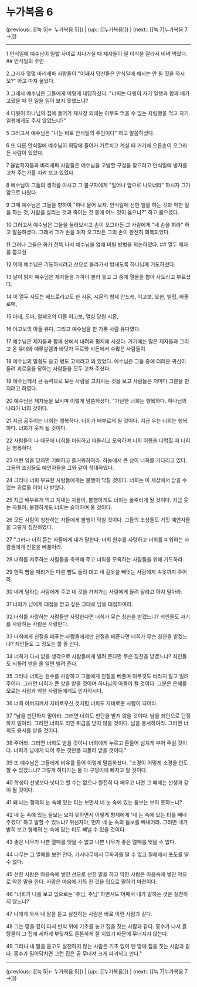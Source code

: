 # 누가복음 6

(previous:: [[눅 5|← 누가복음 5]]) | (up:: [[누가복음]]) | (next:: [[눅 7|누가복음 7 →]])

***




1 
안식일에 예수님이 밀밭 사이로 지나가실 때 제자들이 밀 이삭을 잘라서 비벼 먹었다. ## 안식일의 주인 



2 
그러자 몇몇 바리새파 사람들이 "어째서 당신들은 안식일에 해서는 안 될 짓을 하시오?" 하고 따져 물었다. 



3 
그래서 예수님은 그들에게 이렇게 대답하셨다. "너희는 다윗이 자기 일행과 함께 배가 고팠을 때 한 일을 읽어 보지 못했느냐? 



4 
다윗이 하나님의 집에 들어가 제사장 외에는 아무도 먹을 수 없는 차림빵을 먹고 자기 일행에게도 주지 않았느냐?" 



5 
그러고서 예수님은 "나는 바로 안식일의 주인이다" 하고 말씀하셨다. 



6 
또 다른 안식일에 예수님이 회당에 들어가 가르치고 계실 때 거기에 오른손이 오그라든 사람이 있었다. 



7 
율법학자들과 바리새파 사람들은 예수님을 고발할 구실을 찾으려고 안식일에 병자를 고쳐 주는가를 지켜 보고 있었다. 



8 
예수님이 그들의 생각을 아시고 그 불구자에게 "일어나 앞으로 나오너라" 하시자 그가 앞으로 나왔다. 



9 
그때 예수님은 그들을 향하여 "하나 물어 보자. 안식일에 선한 일을 하는 것과 악한 일을 하는 것, 사람을 살리는 것과 죽이는 것 중에 어느 것이 옳으냐?" 하고 물으셨다. 



10 
그러고서 예수님은 그들을 둘러보시고 손이 오그라든 그 사람에게 "네 손을 펴라" 하고 말씀하셨다. 그래서 그가 손을 펴자 오그라든 그의 손이 완전히 회복되었다. 



11 
그러나 그들은 화가 잔뜩 나서 예수님을 없애 버릴 방법을 의논하였다. ## 열두 제자를 뽑으심 



12 
이때 예수님은 기도하시려고 산으로 올라가서 밤새도록 하나님께 기도하셨다. 



13 
날이 밝자 예수님은 제자들을 가까이 불러 놓고 그 중에 열둘을 뽑아 사도라고 부르셨다. 



14 
이 열두 사도는 베드로라고도 한 시몬, 시몬의 형제 안드레, 야고보, 요한, 빌립, 바돌로매, 



15 
마태, 도마, 알패오의 아들 야고보, 열심 당원 시몬, 



16 
야고보의 아들 유다, 그리고 예수님을 판 가룟 사람 유다였다. 



17 
예수님은 제자들과 함께 산에서 내려와 평지에 서셨다. 거기에는 많은 제자들과 그리고 온 유대와 예루살렘과 바닷가 두로와 시돈에서 수많은 사람들이 



18 
예수님의 말씀도 듣고 병도 고치려고 와 있었다. 예수님은 그들 중에 더러운 귀신이 들려 괴로움을 당하는 사람들을 모두 고쳐 주셨다. 



19 
예수님께서 큰 능력으로 모든 사람을 고치시는 것을 보고 사람들은 저마다 그분을 만지려고 하였다. 



20 
예수님은 제자들을 보시며 이렇게 말씀하셨다. "가난한 너희는 행복하다. 하나님의 나라가 너희 것이다. 



21 
지금 굶주리는 너희는 행복하다. 너희가 배부르게 될 것이다. 지금 우는 너희는 행복하다. 너희가 웃게 될 것이다. 



22 
사람들이 나 때문에 너희를 미워하고 따돌리고 모욕하며 너희 이름을 더럽힐 때 너희는 행복하다. 



23 
이런 일을 당하면 기뻐하고 즐거워하여라. 하늘에서 큰 상이 너희를 기다리고 있다. 그들의 조상들도 예언자들을 그와 같이 학대하였다. 



24 
그러나 너희 부요한 사람들에게는 불행이 닥칠 것이다. 너희는 이 세상에서 받을 수 있는 위로를 이미 다 받았다. 



25 
지금 배부르게 먹고 지내는 자들아, 불행하게도 너희는 굶주리게 될 것이다. 지금 웃는 자들아, 불행하게도 너희는 슬퍼하며 울 것이다. 



26 
모든 사람이 칭찬하는 자들에게 불행이 닥칠 것이다. 그들의 조상들도 거짓 예언자들을 그렇게 칭찬하였다. 



27 
"그러나 너희 듣는 자들에게 내가 말한다. 너희 원수를 사랑하고 너희를 미워하는 사람들에게 친절을 베풀어라. 



28 
너희를 저주하는 사람들을 축복해 주고 너희를 모욕하는 사람들을 위해 기도하라. 



29 
한쪽 뺨을 때리거든 다른 뺨도 돌려 대고 네 겉옷을 빼앗는 사람에게 속옷까지 주어라. 



30 
네게 달라는 사람에게 주고 네 것을 가져가는 사람에게 돌려 달라고 하지 말아라. 



31 
너희가 남에게 대접을 받고 싶은 그대로 남을 대접하여라. 



32 
너희를 사랑하는 사람들만 사랑한다면 너희가 무슨 칭찬을 받겠느냐? 죄인들도 자기를 사랑하는 사람은 사랑한다. 



33 
너희에게 친절을 베푸는 사람들에게만 친절을 베푼다면 너희가 무슨 칭찬을 받겠느냐? 죄인들도 그 정도는 할 줄 안다. 



34 
너희가 다시 받을 생각으로 사람들에게 빌려 준다면 무슨 칭찬을 받겠느냐? 죄인들도 되돌려 받을 줄 알면 빌려 준다. 



35 
그러나 너희는 원수를 사랑하고 그들에게 친절을 베풀며 아무것도 바라지 말고 빌려 주어라. 그러면 너희가 큰 상을 받을 것이며 하나님의 아들이 될 것이다. 그분은 은혜를 모르는 사람과 악한 사람들에게도 인자하시다. 



36 
너희 아버지께서 자비로우신 것처럼 너희도 자비로운 사람이 되어라. 



37 
"남을 판단하지 말아라. 그러면 너희도 판단을 받지 않을 것이다. 남을 죄인으로 단정하지 말아라. 그러면 너희도 죄인 취급을 받지 않을 것이다. 남을 용서하여라. 그러면 너희도 용서를 받을 것이다. 



38 
주어라. 그러면 너희도 받을 것이니 너희에게 누르고 흔들어 넘치게 부어 주실 것이다. 너희가 남에게 되어 주는 것만큼 되돌려 받을 것이다." 



39 
또 예수님은 그들에게 비유를 들어 이렇게 말씀하셨다. "소경이 어떻게 소경을 인도할 수 있겠느냐? 그렇게 하다가는 둘 다 구덩이에 빠지고 말 것이다. 



40 
학생이 선생보다 낫다고 할 수는 없으나 완전히 다 배우고 나면 그 때에는 선생과 같이 될 것이다. 



41 
왜 너는 형제의 눈 속에 있는 티는 보면서 네 눈 속에 있는 들보는 보지 못하느냐? 



42 
네 눈 속에 있는 들보는 보지 못하면서 어떻게 형제에게 '네 눈 속에 있는 티를 빼내 주겠다' 하고 말할 수 있느냐? 위선자야, 먼저 네 눈 속의 들보를 빼내어라. 그러면 네가 밝히 보고 형제의 눈 속에 있는 티도 빼낼 수 있을 것이다. 



43 
좋은 나무가 나쁜 열매를 맺을 수 없고 나쁜 나무가 좋은 열매를 맺을 수 없다. 



44 
나무는 그 열매를 보면 안다. 가시나무에서 무화과를 딸 수 없고 찔레에서 포도를 딸 수 없다. 



45 
선한 사람은 마음속에 쌓인 선으로 선한 말을 하고 악한 사람은 마음속에 쌓인 악으로 악한 말을 한다. 사람은 마음에 가득 찬 것을 입으로 말하기 마련이다. 



46 
"너희가 나를 보고 입으로는 '주님, 주님' 하면서도 어째서 내가 말하는 것은 실천하지 않느냐? 



47 
나에게 와서 내 말을 듣고 실천하는 사람은 바로 이런 사람과 같다. 



48 
그는 땅을 깊이 파서 반석 위에 기초를 놓고 집을 짓는 사람과 같다. 홍수가 나서 흙탕물이 그 집에 세차게 부딪쳐도 튼튼하게 잘 지었기 때문에 무너지지 않는다. 



49 
그러나 내 말을 듣고도 실천하지 않는 사람은 기초 없이 맨 땅에 집을 짓는 사람과 같다. 홍수가 밀어닥치면 그런 집은 곧 무너져 크게 파괴되고 만다."

***

(previous:: [[눅 5|← 누가복음 5]]) | (up:: [[누가복음]]) | (next:: [[눅 7|누가복음 7 →]])
